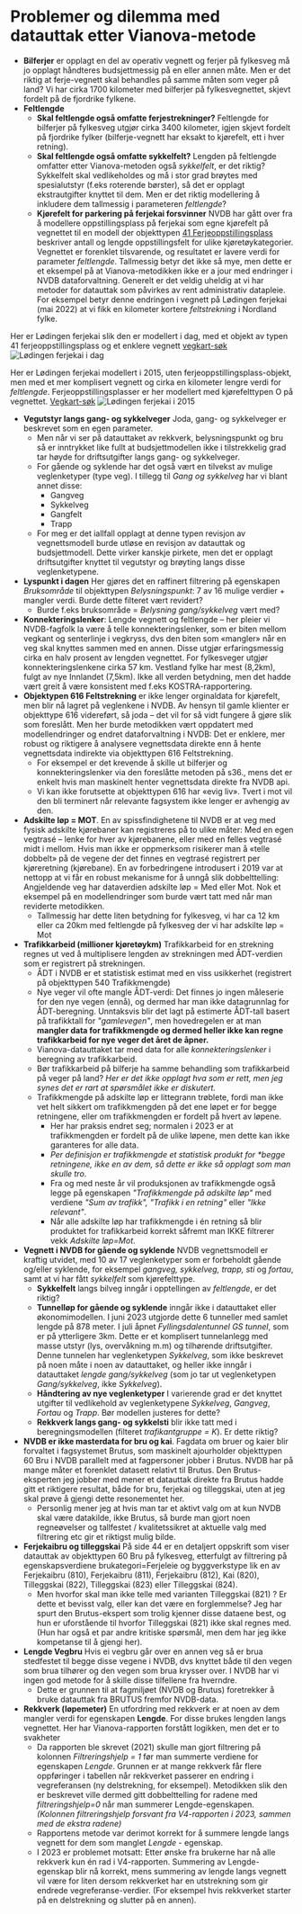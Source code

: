 # Problemer og dilemma med datauttak etter Vianova-metode


  * **Bilferjer** er opplagt en del av operativ vegnett og ferjer på fylkesveg må jo opplagt håndteres budsjettmessig på en eller annen måte. Men er det riktig at ferje-vegnett skal behandles på samme måten som veger på land? Vi har cirka 1700 kilometer med bilferjer på fylkesvegnettet, skjevt fordelt på de fjordrike fylkene. 
  * **Feltlengde**
    * **Skal feltlengde også omfatte ferjestrekninger?** Feltlengde for bilferjer på fylkesveg utgjør cirka 3400 kilometer, igjen skjevt fordelt på fjordrike fylker (bilferje-vegnett har eksakt to kjørefelt, ett i hver retning).
    * **Skal feltlengde også omfatte sykkelfelt?** Lengden på feltlengde omfatter etter Vianova-metoden også _sykkelfelt_, er det riktig? Sykkelfelt skal vedlikeholdes og må i stor grad brøytes med spesialutstyr (f.eks roterende børster), så det er opplagt ekstrautgifter knyttet til dem. Men er det riktig modellering å inkludere dem tallmessig i parameteren _feltlengde_?
    * **Kjørefelt for parkering på ferjekai  forsvinner** NVDB har gått over fra å modellere oppstillingsplass på ferjekai som egne kjørefelt på vegnettet til en modell der objekttypen [41 Ferjeoppstillingsplass](https://datakatalogen.atlas.vegvesen.no/#/41/Ferjeoppstillingsplass) beskriver antall og lengde oppstillingsfelt for ulike kjøretøykategorier. Vegnettet er forenklet tilsvarende, og resultatet er lavere verdi for parameter _feltlengde_. Tallmessig betyr det ikke så mye, men dette er et eksempel på at Vianova-metodikken ikke er a jour med endringer i NVDB dataforvaltning. Generelt er det veldig uheldig at vi har metoder for datauttak som påvirkes av rent administrativ datapleie. For eksempel betyr denne endringen i vegnett på Lødingen ferjekai (mai 2022) at vi fikk en kilometer kortere _feltstrekning_ i Nordland fylke. 

Her er Lødingen ferjekai slik den er modellert i dag, med et objekt av typen 41 ferjeoppstillingsplass og et enklere vegnett [vegkart-søk](https://vegkart.atlas.vegvesen.no/#kartlag:geodata/@540701,7590108,14/hva:!(id~41)~/hvor:(vegsystemreferanse~!RV85)~/vegnett:metrering~+()~/valgt:728274016:41)
![Lødingen ferjekai i dag](./bilder/lødingenFK-idag.png)

Her er Lødingen ferjekai modellert i 2015, uten ferjeoppstillingsplass-objekt, men med et mer komplisert vegnett og cirka en kilometer lengre verdi for _feltlengde_. Ferjeoppstillingsplasser er her modellert med kjørefelttypen O på vegnettet. [Vegkart-søk](https://vegkart.atlas.vegvesen.no/#kartlag:nib/@540733,7590055,15/vegnett:metrering~+()~/vegsystemreferanse:541194.761:7590049.972/n%C3%A5r:*2015-08-30~) 
![Lødingen ferjekai i 2015](./bilder/lødingenFK-2015.png)
  * **Vegutstyr langs gang- og sykkelveger** Joda, gang- og sykkelveger er beskrevet som en egen parameter. 
    * Men når vi ser på datauttaket av rekkverk, belysningspunkt og bru så er inntrykket like fullt at budsjettmodellen ikke i tilstrekkelig grad tar høyde for driftsutgifter langs gang- og sykkelveger. 
    * For gående og syklende har det også vært en tilvekst av mulige veglenketyper (type veg). I tillegg til _Gang og sykkelveg_ har vi blant annet disse: 
      * Gangveg
      * Sykkelveg 
      * Gangfelt 
      * Trapp
    * For meg er det iallfall opplagt at denne typen revisjon av vegnettsmodell burde utløse en revisjon av datauttak og budsjettmodell. Dette virker kanskje pirkete, men det er opplagt driftsutgifter knyttet til vegutstyr og brøyting langs disse veglenketypene.   
  * **Lyspunkt i dagen** Her gjøres det en raffinert filtrering på egenskapen _Bruksområde_ til objekttypen _Belysningspunkt_: 7 av 16 mulige verdier + mangler verdi. Burde dette filteret vært revidert?  
    * Burde f.eks bruksområde = _Belysning gang/sykkelveg_ vært med? 
  * **Konnekteringslenker**: Lengde vegnett og feltlengde – her pleier vi NVDB-fagfolk la være å telle konnekteringslenker, som er biten mellom vegkant og senterlinje i vegkryss, dvs den biten som «mangler» når en veg skal knyttes sammen med en annen. Disse utgjør erfaringsmessig cirka en halv prosent av lengden vegnettet. For fylkesveger utgjør konnekteringslenkene cirka 57 km. Vestland fylke har mest (8,2km), fulgt av nye Innlandet (7,5km). Ikke all verden betydning, men det hadde vært greit å være konsistent med f.eks KOSTRA-rapportering.
  * **Objektypen 616 Feltstrekning** er ikke lenger orginaldata for kjørefelt, men blir nå lagret på veglenkene i NVDB. Av hensyn til gamle klienter er objekttype 616 videreført, så joda – det vil for så vidt fungere å gjøre slik som foreslått. Men her burde metodikken vært oppdatert med modellendringer og endret dataforvaltning i NVDB: Det er enklere, mer robust og riktigere å analysere vegnettsdata direkte enn å hente vegnettsdata indirekte via objekttypen 616 Feltstrekning. 
    * For eksempel er det krevende å skille ut bilferjer og konnekteringslenker via den foreslåtte metoden på s36., mens det er enkelt hvis man maskinelt henter vegnettsdata direkte fra NVDB api. 
    * Vi kan ikke forutsette at objekttypen 616 har «evig liv». Tvert i mot vil den bli terminert når relevante fagsystem ikke lenger er avhengig av den.
  * **Adskilte løp = MOT**. En av spissfindighetene til NVDB er at veg med fysisk adskilte kjørebaner kan registreres på to ulike måter: Med en egen vegtrasé – lenke for hver av kjørebanene, eller med en felles vegtrasé midt i mellom. Hvis man ikke er oppmerksom risikerer man å «telle dobbelt» på de vegene der det finnes en vegtrasé registrert per kjøreretning (kjørebane). En av forbedringene introdusert i 2019 var at nettopp at vi får en robust mekanisme for å unngå slik dobbelttelling: Angjeldende veg har dataverdien adskilte løp = Med eller Mot. Nok et eksempel på en modellendringer som burde vært tatt med når man reviderte metodikken. 
    * Tallmessig har dette liten betydning for fylkesveg, vi har ca 12  km eller ca 20km med feltlengde på fylkesveg der vi har adskilte løp = Mot 
  * **Trafikkarbeid (millioner kjøretøykm)** Trafikkarbeid for en strekning regnes ut ved å multiplisere lengden av strekningen med ÅDT-verdien som er registrert på strekningen.  
    * ÅDT i NVDB er et statistisk estimat med en viss usikkerhet (registrert på objekttypen 540 Trafikkmengde)
    * Nye veger vil ofte mangle ÅDT-verdi: Det finnes jo ingen måleserie for den nye vegen (ennå), og dermed har man ikke datagrunnlag for ÅDT-beregning. Unntaksvis blir det lagt på estimerte ÅDT-tall basert på trafikktall for _"gamlevegen"_, men hovedregelen er at man **mangler data for trafikkmengde og dermed heller ikke kan regne trafikkarbeid for nye veger det året de åpner.** 
    * Vianova-datauttaket tar med data for alle _konnekteringslenker_ i beregning av trafikkarbeid. 
    * Bør trafikkarbeid på bilferje ha samme behandling som trafikkarbeid på veger på land? _Her er det ikke opplagt hva som er rett, men jeg synes det er rart at spørsmålet ikke er diskutert._
    * Trafikkmengde på adskilte løp er littegrann trøblete, fordi man ikke vet helt sikkert om trafikkmengden på det ene løpet er for begge retningene, eller om trafikkmengden er fordelt på hvert av løpene. 
      * Her har praksis endret seg; normalen i 2023 er at trafikkmengden er fordelt på de ulike løpene, men dette kan ikke garanteres for alle data. 
      * _Per definisjon er trafikkmengde et statistisk produkt for **begge retningene*, ikke en av dem, så dette er ikke så opplagt som man skulle tro_. 
      * Fra og med neste år vil produksjonen av trafikkmengde også legge på egenskapen _"Trafikkmengde på adskilte løp"_ med verdiene _"Sum av trafikk", "Trafikk i en retning"_ eller _"Ikke relevant"_. 
      * Når alle adskilte løp har trafikkmengde i én retning så blir produktet for trafikkarbeid korrekt såfremt man IKKE filtrerer vekk _Adskilte løp=Mot_.  
  * **Vegnett i NVDB for gående og syklende** NVDB vegnettsmodell er kraftig utvidet, med 10 av 17 veglenketyper som er forbeholdt gående og/eller syklende, for eksempel _gangveg, sykkelveg, trapp, sti_ og _fortau_, samt at vi har fått _sykkelfelt_ som kjørefelttype. 
    * **Sykkelfelt** langs bilveg inngår i opptellingen av _feltlengde_, er det riktig? 
    * **Tunnelløp for gående og syklende** inngår ikke i datauttaket eller økonomimodellen. I juni 2023 utgjorde dette 6 tunneller med samlet lengde på 878 meter. I juli åpnet _Fyllingsdalentunnel GS tunnel_, som er på ytterligere 3km. Dette er et komplisert tunnelanlegg med masse utstyr (lys, overvåkning m.m) og tilhørende driftsutgifter. Denne tunnelen har veglenketypen _Sykkelveg_, som ikke beskrevet på noen måte i noen av datauttaket, og heller ikke inngår i datauttaket _lengde gang/sykkelveg_ (som jo tar ut veglenketypen _Gang/sykkelveg_, ikke _Sykkelveg_). 
    * **Håndtering av nye veglenketyper** I varierende grad er det knyttet utgifter til vedlikehold av veglenketypene _Sykkelveg_, _Gangveg_, _Fortau_ og _Trapp_. Bør modellen justeres for dette? 
    * **Rekkverk langs gang- og sykkelsti** blir ikke tatt med i beregningsmodellen (filteret _trafikantgruppe = K_). Er dette riktig?  
  * **NVDB er ikke masterdata for bru og kai**. Fagdata om bruer og kaier blir forvaltet i fagsystemet Brutus, som maskinelt ajourholder objekttypen 60 Bru i NVDB parallelt med at fagpersoner jobber i Brutus. NVDB har på mange måter et forenklet datasett relativt til Brutus. Den Brutus-eksperten jeg jobber med mener et datauttak direkte fra Brutus hadde gitt et riktigere resultat, både for bru, ferjekai og tilleggskai, uten at jeg skal prøve å gjengi dette resonementet her. 
    * Personlig mener jeg at hvis man tar et aktivt valg om at kun NVDB skal være datakilde, ikke Brutus, så burde man gjort noen regneøvelser og tallfestet / kvalitetssikret at aktuelle valg med filtrering etc gir et riktigst mulig bilde. 
  * **Ferjekaibru og tilleggskai** På side 44 er en detaljert oppskrift som viser datauttak av objekttypen 60 Bru på fylkesveg, etterfulgt av filtrering på egenskapsverdiene brukategori=Ferjeleie og byggverkstype lik en av Ferjekaibru (810), Ferjekaibru (811), Ferjekaibru (812), Kai (820), Tilleggskai (822), Tilleggskai (823) eller Tilleggskai (824). 
    * Men hvorfor skal man ikke telle med varianten Tilleggskai (821) ? Er dette et bevisst valg, eller kan det være en forglemmelse? Jeg har spurt den Brutus-ekspert som trolig kjenner disse dataene best, og hun er uforstående til hvorfor Tilleggskai (821) ikke skal regnes med. (Hun har også et par andre kritiske spørsmål, men dem har jeg ikke kompetanse til å gjengi her). 
  * **Lengde Vegbru** Hvis ei vegbru går over en annen veg så er brua stedfestet til begge disse vegene i NVDB, dvs knyttet både til den vegen 
  som brua tilhører og den vegen som brua krysser over. I NVDB har vi ingen god metode for å skille disse tilfellene fra hverndre. 
    * Dette er grunnen til at fagmiljøet (NVDB og Brutus) foretrekker å bruke datauttak fra BRUTUS fremfor NVDB-data. 
  * **Rekkverk (løpemeter)** En utfordring med rekkverk er at noen av dem mangler verdi for egenskapen **Lengde**. For disse brukes lengden langs vegnettet. Her har Vianova-rapporten forstått logikken, men det er to svakheter
    * Da rapporten ble skrevet (2021) skulle man gjort filtrering på kolonnen _Filtreringshjelp = 1_ før man summerte verdiene for egenskapen _Lengde_. Grunnen er at mange rekkverk får flere oppføringer i tabellen når rekkverket passerer en endring i vegreferansen (ny delstrekning, for eksempel). Metodikken slik den er beskrevet ville dermed gitt dobbelttelling for radene med _filtreringshjelp=0_ når man summerer Lengde-egenskapen. _(Kolonnen filtreringshjelp forsvant fra V4-rapporten i 2023, sammen med de ekstra radene)_ 
    * Rapportens metode var derimot korrekt for å summere lengde langs vegnett for dem som manglet _Lengde_ - egenskap. 
    * I 2023 er problemet motsatt: Etter ønske fra brukerne har nå alle rekkverk kun én rad i V4-rapporten. Summering av Lengde-egenskap blir nå korrekt, mens summering av lengde langs vegnett vil være for liten dersom rekkverket har en utstrekning som gir endrede vegreferanse-verdier. (For eksempel hvis rekkverket starter på en delstrekning og slutter på en annen).  